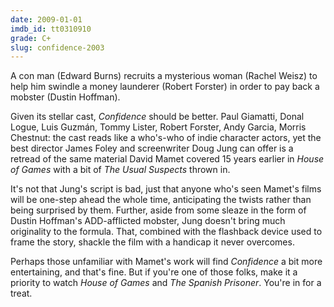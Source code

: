 ```yaml
---
date: 2009-01-01
imdb_id: tt0310910
grade: C+
slug: confidence-2003
---
```


A con man (Edward Burns) recruits a mysterious woman (Rachel Weisz) to help him swindle a money launderer (Robert Forster) in order to pay back a mobster (Dustin Hoffman).

Given its stellar cast, _Confidence_ should be better. Paul Giamatti, Donal Logue, Luis Guzmán, Tommy Lister, Robert Forster, Andy Garcia, Morris Chestnut: the cast reads like a who's-who of indie character actors, yet the best director James Foley and screenwriter Doug Jung can offer is a retread of the same material David Mamet covered 15 years earlier in <span data-imdb-id="tt0093223">_House of Games_</span> with a bit of <span data-imdb-id="tt0114814">_The Usual Suspects_</span> thrown in.

It's not that Jung's script is bad, just that anyone who's seen Mamet's films will be one-step ahead the whole time, anticipating the twists rather than being surprised by them. Further, aside from some sleaze in the form of Dustin Hoffman's ADD-afflicted mobster, Jung doesn't bring much originality to the formula. That, combined with the flashback device used to frame the story, shackle the film with a handicap it never overcomes.

Perhaps those unfamiliar with Mamet's work will find _Confidence_ a bit more entertaining, and that's fine. But if you're one of those folks, make it a priority to watch _House of Games_ and <span data-imdb-id="tt0120176">_The Spanish Prisoner_</span>. You're in for a treat.
